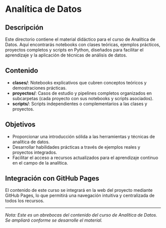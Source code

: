 # Analítica de Datos

## Descripción

Este directorio contiene el material didáctico para el curso de Analítica de Datos. Aquí encontrarás notebooks con clases teóricas, ejemplos prácticos, proyectos completos y scripts en Python, diseñados para facilitar el aprendizaje y la aplicación de técnicas de análisis de datos.

## Contenido

- **clases/**: Notebooks explicativos que cubren conceptos teóricos y demostraciones prácticas.
- **proyectos/**: Casos de estudio y pipelines completos organizados en subcarpetas (cada proyecto con sus notebooks y scripts asociados).
- **scripts/**: Scripts independientes o complementarios a las clases y proyectos.

## Objetivos

- Proporcionar una introducción sólida a las herramientas y técnicas de analítica de datos.
- Desarrollar habilidades prácticas a través de ejemplos reales y proyectos integrados.
- Facilitar el acceso a recursos actualizados para el aprendizaje continuo en el campo de la analítica.

## Integración con GitHub Pages

El contenido de este curso se integrará en la web del proyecto mediante GitHub Pages, lo que permitirá una navegación intuitiva y centralizada de todos los recursos.

---

*Nota: Este es un abrebocas del contenido del curso de Analítica de Datos. Se ampliará conforme se desarrolle el material.*
